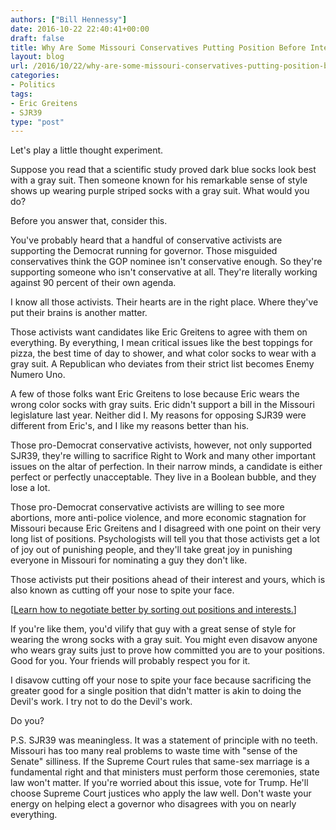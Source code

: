 ```yaml
---
authors: ["Bill Hennessy"]
date: 2016-10-22 22:40:41+00:00
draft: false
title: Why Are Some Missouri Conservatives Putting Position Before Interest?
layout: blog
url: /2016/10/22/why-are-some-missouri-conservatives-putting-position-before-interest/
categories:
- Politics
tags:
- Eric Greitens
- SJR39
type: "post"
---
```


Let's play a little thought experiment.

Suppose you read that a scientific study proved dark blue socks look best with a gray suit. Then someone known for his remarkable sense of style shows up wearing purple striped socks with a gray suit. What would you do?

Before you answer that, consider this.

You've probably heard that a handful of conservative activists are supporting the Democrat running for governor. Those misguided conservatives think the GOP nominee isn't conservative enough. So they're supporting someone who isn't conservative at all. They're literally working against 90 percent of their own agenda.

I know all those activists. Their hearts are in the right place. Where they've put their brains is another matter.

Those activists want candidates like Eric Greitens to agree with them on everything. By everything, I mean critical issues like the best toppings for pizza, the best time of day to shower, and what color socks to wear with a gray suit. A Republican who deviates from their strict list becomes Enemy Numero Uno.

A few of those folks want Eric Greitens to lose because Eric wears the wrong color socks with gray suits. Eric didn't support a bill in the Missouri legislature last year. Neither did I. My reasons for opposing SJR39 were different from Eric's, and I like my reasons better than his.

Those pro-Democrat conservative activists, however, not only supported SJR39, they're willing to sacrifice Right to Work and many other important issues on the altar of perfection. In their narrow minds, a candidate is either perfect or perfectly unacceptable. They live in a Boolean bubble, and they lose a lot.

Those pro-Democrat conservative activists are willing to see more abortions, more anti-police violence, and more economic stagnation for Missouri because Eric Greitens and I disagreed with one point on their very long list of positions. Psychologists will tell you that those activists get a lot of joy out of punishing people, and they'll take great joy in punishing everyone in Missouri for nominating a guy they don't like.

Those activists put their positions ahead of their interest and yours, which is also known as cutting off your nose to spite your face.

[[Learn how to negotiate better by sorting out positions and interests.](https://hennessysview.com/2014/03/15/talk-politician/)]

If you're like them, you'd vilify that guy with a great sense of style for wearing the wrong socks with a gray suit. You might even disavow anyone who wears gray suits just to prove how committed you are to your positions. Good for you. Your friends will probably respect you for it.

I disavow cutting off your nose to spite your face because sacrificing the greater good for a single position that didn't matter is akin to doing the Devil's work. I try not to do the Devil's work.

Do you?

P.S. SJR39 was meaningless. It was a statement of principle with no teeth. Missouri has too many real problems to waste time with "sense of the Senate" silliness. If the Supreme Court rules that same-sex marriage is a fundamental right and that ministers must perform those ceremonies, state law won't matter. If you're worried about this issue, vote for Trump. He'll choose Supreme Court justices who apply the law well. Don't waste your energy on helping elect a governor who disagrees with you on nearly everything.


